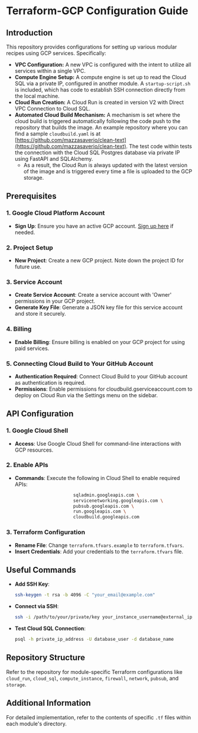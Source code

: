 # Terraform-GCP Configuration Guide

## Introduction

This repository provides configurations for setting up various modular recipes using GCP services. Specifically:

- **VPC Configuration:** A new VPC is configured with the intent to utilize all services within a single VPC.
- **Compute Engine Setup:** A compute engine is set up to read the Cloud SQL via a private IP, configured in another module. A `startup-script.sh` is included, which has code to establish SSH connection directly from the local machine.
- **Cloud Run Creation:** A Cloud Run is created in version V2 with Direct VPC Connection to Cloud SQL.
- **Automated Cloud Build Mechanism:** A mechanism is set where the cloud build is triggered automatically following the code push to the repository that builds the image. An example repository where you can find a sample `cloudbuild.yaml` is at [https://github.com/mazzasaverio/clean-text](https://github.com/mazzasaverio/clean-text). The test code within tests the connection with the Cloud SQL Postgres database via private IP using FastAPI and SQLAlchemy.
  - As a result, the Cloud Run is always updated with the latest version of the image and is triggered every time a file is uploaded to the GCP storage.

## Prerequisites

### 1. Google Cloud Platform Account

- **Sign Up**: Ensure you have an active GCP account. [Sign up here](https://cloud.google.com/) if needed.

### 2. Project Setup

- **New Project**: Create a new GCP project. Note down the project ID for future use.

### 3. Service Account

- **Create Service Account**: Create a service account with 'Owner' permissions in your GCP project.
- **Generate Key File**: Generate a JSON key file for this service account and store it securely.

### 4. Billing

- **Enable Billing**: Ensure billing is enabled on your GCP project for using paid services.

### 5. Connecting Cloud Build to Your GitHub Account

- **Authentication Required**: Connect Cloud Build to your GitHub account as authentication is required.
- **Permissions**: Enable permissions for cloudbuild.gserviceaccount.com to deploy on Cloud Run via the Settings menu on the sidebar.

## API Configuration

### 1. Google Cloud Shell

- **Access**: Use Google Cloud Shell for command-line interactions with GCP resources.

### 2. Enable APIs

- **Commands**: Execute the following in Cloud Shell to enable required APIs:

  ```bash gcloud services enable compute.googleapis.com \
                        sqladmin.googleapis.com \
                        servicenetworking.googleapis.com \
                        pubsub.googleapis.com \
                        run.googleapis.com \
                        cloudbuild.googleapis.com

  ```

### 3. Terraform Configuration

- **Rename File**: Change `terraform.tfvars.example` to `terraform.tfvars`.
- **Insert Credentials**: Add your credentials to the `terraform.tfvars` file.

## Useful Commands

- **Add SSH Key**:
  ```bash
  ssh-keygen -t rsa -b 4096 -C "your_email@example.com"
  ```
- **Connect via SSH**:
  ```bash
  ssh -i /path/to/your/private/key your_instance_username@external_ip_address
  ```
- **Test Cloud SQL Connection**:
  ```bash
  psql -h private_ip_address -U database_user -d database_name
  ```

## Repository Structure

Refer to the repository for module-specific Terraform configurations like `cloud_run`, `cloud_sql`, `compute_instance`, `firewall`, `network`, `pubsub`, and `storage`.

## Additional Information

For detailed implementation, refer to the contents of specific `.tf` files within each module's directory.
